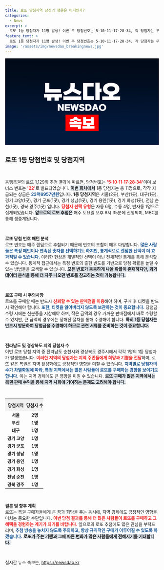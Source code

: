 ```yaml
---
title: 로또 당첨지역 당신의 행운은 어디인가?
categories:
  - News
excerpt: >
  로또 1등 당첨자가 11명 발생! 이번 주 당첨번호는 5·10·11·17·28·34, 각 당첨자는 무려 23억여 원을 손에 쥐게 됩니다. 당신의 꿈의 번호는 아닐까요? 클릭하세요!
feature_text: >
  로또 1등 당첨자가 11명 발생! 이번 주 당첨번호는 5·10·11·17·28·34, 각 당첨자는 무려 23억여 원을 손에 쥐게 됩니다. 당신의 꿈의 번호는 아닐까요? 클릭하세요!
image: '/assets/img/newsdao_breakingnews.jpg'
---
```


<p><img src="/assets/img/newsdao_breakingnews.jpg" alt="cryptoinkorea 속보" /></p>

<h2 data-ke-size="size26">로또 1등 당첨번호 및 당첨지역</h2>

<p data-ke-size="size16">&nbsp;</p>

<p>동행복권의 로또 1,129회 추첨 결과에 따르면, 당첨번호는 <b><span style="color: #ee2323;">'5·10·11·17·28·34'</span></b>이며 보너스 번호는 <b><span style="color: #ee2323;">'22'</span></b>로 발표되었습니다. <b><span style="background-color: #21538527;">이번 회차에서</span></b> 1등 당첨자는 총 11명으로, 각각 지급되는 상금은 <b><span style="color: #1a5490;">23억6957만원</span></b>입니다. <b>1등 당첨지역</b>은 서울(2곳), 부산(1곳), 대구(1곳), 경기 고양(1곳), 경기 군포(1곳), 경기 성남(1곳), 경기 용인(1곳), 경기 화성(1곳), 전남 순천(1곳), 경북 경주(1곳) 입니다. <b><span style="color: #ee2323;">당첨자 선택 유형</span></b>은 자동 6명, 수동 4명, 반자동 1명으로 집계되었습니다. <b><span style="background-color: #21538527;">앞으로의 로또 추첨은</span></b> 매주 토요일 오후 8시 35분에 진행되며, MBC를 통해 생중계됩니다.</p></p>

<p data-ke-size="size16">&nbsp;</p>

<p><b>로또 당첨 번호 패턴 분석</b><br />
로또 번호는 매주 랜덤으로 추첨되기 때문에 번호의 조합이 매우 다양합니다. <b><span style="color: #1a5490;">많은 사람들은 특정 패턴이나 연속된 숫자를 선택하기도 하지만, 통계적으로 랜덤한 선택이 더 효과적일 수 있습니다.</span></b> 이러한 현상은 개별적인 선택이 아닌 전체적인 통계를 통해 분석할 수 있습니다. 통계적 접근에서는 특정 번호의 출현 빈도를 기반으로 당첨 확률을 높일 수 있는 방법들을 모색할 수 있습니다. <b><span style="background-color: #21538527;">모든 번호가 동등하게 나올 확률이 존재하지만, 과거 데이터 분석을 통해 더 자주 나오던 번호를 참고하는 것이 가능합니다.</span></b></p>

<p data-ke-size="size16">&nbsp;</p>

<p><b>로또 구매 시 주의사항</b><br />
로또를 구매할 때는 반드시 <b><span style="color: #ee2323;">신뢰할 수 있는 판매점을 이용</span></b>해야 하며, 구매 후 티켓을 반드시 확인해야 합니다. <b><span style="color: #1a5490;">또한, 티켓을 잃어버리지 않도록 보관하는 것이 중요합니다.</span></b> 당첨금 수령 시에는 신분증을 지참해야 하며, 작은 금액의 경우 가까운 판매점에서 바로 수령할 수 있지만, 큰 금액의 경우에는 정해진 절차를 통해 수령해야 합니다. <b><span style="background-color: #21538527;">특히 1등 당첨자는 반드시 방문하여 당첨금을 수령해야 하므로 관련 서류를 준비하는 것이 중요합니다.</span></b></p>

<p data-ke-size="size16">&nbsp;</p>

<p><b>전라남도 및 경상북도 지역 당첨자 수</b><br />
이번 로또 당첨 지역 중 전라남도 순천시와 경상북도 경주시에서 각각 1명의 1등 당첨자가 발생했습니다. <b><span style="color: #ee2323;">이러한 지역의 당첨자는 지역 주민들에게 희망과 기쁨을 전달</span></b>하며, 로또 같은 복권은 지역 활성화에도 긍정적인 영향을 미칠 수 있습니다. <b><span style="color: #1a5490;">지역별로 당첨자의 수가 차별화됨에 따라, 특정 지역에서는 많은 사람들이 로또를 구매하는 경향을 보이기도 합니다.</span></b> 이는 지역 경제에도 큰 영향을 미칠 수 있습니다. <b><span style="background-color: #21538527;">로또 구매가 많은 지역에서는 복권 판매 수익을 통해 지역 사회에 기여하는 문제도 고려해야 합니다.</span></b></p>

<p data-ke-size="size16">&nbsp;</p>

<table style="width:100%; border-collapse: collapse;">
    <tr>
        <th style="text-align: center; background-color: #f2f2f2; padding: 10px 0;"><b>당첨지역</b></th>
        <th style="text-align: center; background-color: #f2f2f2; padding: 10px 0;"><b>당첨자 수</b></th>
    </tr>
    <tr>
        <td style="text-align: center; height: 17px;"><b>서울</b></td>
        <td style="text-align: center; height: 17px;"><b>2명</b></td>
    </tr>
    <tr>
        <td style="text-align: center; height: 17px;"><b>부산</b></td>
        <td style="text-align: center; height: 17px;"><b>1명</b></td>
    </tr>
    <tr>
        <td style="text-align: center; height: 17px;"><b>대구</b></td>
        <td style="text-align: center; height: 17px;"><b>1명</b></td>
    </tr>
    <tr>
        <td style="text-align: center; height: 17px;"><b>경기 고양</b></td>
        <td style="text-align: center; height: 17px;"><b>1명</b></td>
    </tr>
    <tr>
        <td style="text-align: center; height: 17px;"><b>경기 군포</b></td>
        <td style="text-align: center; height: 17px;"><b>1명</b></td>
    </tr>
    <tr>
        <td style="text-align: center; height: 17px;"><b>경기 성남</b></td>
        <td style="text-align: center; height: 17px;"><b>1명</b></td>
    </tr>
    <tr>
        <td style="text-align: center; height: 17px;"><b>경기 용인</b></td>
        <td style="text-align: center; height: 17px;"><b>1명</b></td>
    </tr>
    <tr>
        <td style="text-align: center; height: 17px;"><b>경기 화성</b></td>
        <td style="text-align: center; height: 17px;"><b>1명</b></td>
    </tr>
    <tr>
        <td style="text-align: center; height: 17px;"><b>전남 순천</b></td>
        <td style="text-align: center; height: 17px;"><b>1명</b></td>
    </tr>
    <tr>
        <td style="text-align: center; height: 17px;"><b>경북 경주</b></td>
        <td style="text-align: center; height: 17px;"><b>1명</b></td>
    </tr>
</table>

<p data-ke-size="size16">&nbsp;</p>

<p><b>결론 및 향후 계획</b><br />
로또는 복권 구매자들에게 큰 꿈과 희망을 주는 동시에, 지역 경제에도 긍정적인 영향을 미치는 중요한 수단입니다. <b><span style="color: #ee2323;">이번 당첨 결과를 통해 더 많은 사람들이 로또를 구매하고 그 혜택을 경험하는 계기가 되기를 바랍니다.</span></b> 앞으로의 로또 추첨에도 많은 관심을 부탁드리며, <b><span style="color: #1a5490;">추첨 방송을 놓치지 않도록 주의하고, 항상 규칙적인 구매가 이루어질 수 있도록 하겠습니다.</span></b> <b><span style="background-color: #21538527;">로또가 주는 기쁨과 그에 따른 변화가 많은 사람들에게 전해지기를 기대합니다.</span></b>  </p>

<p data-ke-size="size16">&nbsp;</p>
실시간 뉴스 속보는, <a href="https://newsdao.kr" rel="dofollow">https://newsdao.kr</a>



